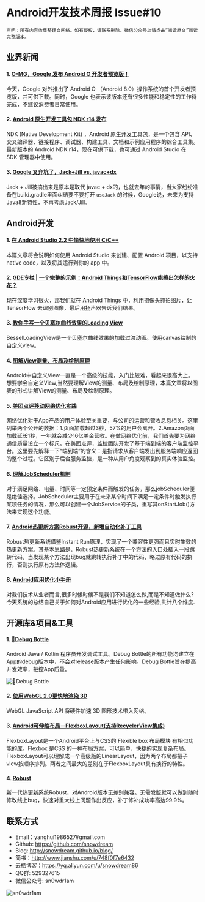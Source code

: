 # Android开发技术周报 Issue#10

    声明：所有内容收集整理自网络。如有侵权，请联系删除。微信公众号上请点击“阅读原文”阅读完整版本。

## 业界新闻
#### 1. [O-MG，Google 发布 Android O 开发者预览版！](https://www.oschina.net/news/83135/first-preview-of-android-o)
今天，Google 对外推出了 Android O （Android 8.0）操作系统的首个开发者预览版，并可供下载。同时，Google 也表示该版本还有很多性能和稳定性的工作待完成，不建议消费者日常使用。

#### 2. [Android 原生开发工具包 NDK r14 发布](https://www.oschina.net/news/83136/android-ndk-r14)
NDK (Native Development Kit) ，Android 原生开发工具包，是一个包含 API、交叉编译器、链接程序、调试器、构建工具、文档和示例应用程序的综合工具集。
最新版本的 Android NDK r14，现在可供下载，也可通过 Android Studio 在 SDK 管理器中使用。

#### 3. [Google 又弃坑了，Jack+Jill vs. javac+dx](https://zhuanlan.zhihu.com/p/25814519)
Jack + Jill被搞出来是原本是取代 javac + dx的，也就去年的事情，当大家纷纷准备在build.gradle里面纠结要不要打开 `useJack` 的时候，Google说，未来为支持Java8新特性，不再考虑Jack/Jill。

## Android开发
#### 1. [在 Android Studio 2.2 中愉快地使用 C/C++](http://wl9739.github.io/2016/09/21/在-Android-Studio-2-2-中愉快地使用-C-C-md/)
本篇文章将会说明如何使用 Android Studio 来创建、配置 Android 项目，以支持 native code，以及将其运行到你的 app 中。

#### 2. [GDE专栏 | 一个完整的示例：Android Things和TensorFlow能擦出怎样的火花？](http://t.cn/R6JxwHs)
现在深度学习很火，那我们就在 Android Things 中，利用摄像头抓拍图片，让 TensorFlow 去识别图像，最后用扬声器告诉我们结果。

#### 3. [教你手写一个贝塞尔曲线效果的Loading View](http://www.jianshu.com/p/9c07c9409ccd)
BesselLoadingView是一个贝塞尔曲线效果的加载过渡动画。使用canvas绘制的自定义view。

#### 4. [图解View测量、布局及绘制原理](http://www.jianshu.com/p/3d2c49315d68)
Android中自定义View一直是一个高级的技能，入门比较难，看起来很高大上。想要学会自定义View,当然要理解View的测量、布局及绘制原理，本篇文章将以图表的形式讲解View的测量、布局及绘制原理。

#### 5. [美团点评移动网络优化实践](http://tech.meituan.com/SharkSDK.html)
网络优化对于App产品的用户体验至关重要，与公司的运营和营收息息相关。这里列举两个公开的数据：1.页面加载超过3秒，57%的用户会离开。2.Amazon页面加载延长1秒，一年就会减少16亿美金营收。在做网络优化前，我们首先要为网络通信质量设立一个标尺。在美团点评，监控团队开发了基于端到端的客户端监控平台。这里要先解释一下“端到端”的含义：是指请求从客户端发出到服务端响应返回的整个过程。它区别于后台服务监控，是一种从用户角度观察到的真实体验监控。

#### 6. [理解JobScheduler机制](http://gityuan.com/2017/03/10/job_scheduler_service/)
对于满足网络、电量、时间等一定预定条件而触发的任务，那么jobScheduler便是绝佳选择。JobScheduler主要用于在未来某个时间下满足一定条件时触发执行某项任务的情况，那么可以创建一个JobService的子类，重写其onStartJob()方法来实现这个功能。

#### 7. [Android热更新方案Robust开源，新增自动化补丁工具](https://mp.weixin.qq.com/s?__biz=MjM5NjQ5MTI5OA==&mid=2651746151&idx=1&sn=a6ab1365133ba3e0a2b082ad8240cd7e)
Robust热更新系统借鉴Instant Run原理，实现了一个兼容性更强而且实时生效的热更新方案。其基本思路是，Robust热更新系统在一个方法的入口处插入一段跳转代码，当发现某个方法出现bug就跳转执行补丁中的代码，略过原有代码的执行，否则执行原有方法体逻辑。

#### 8. [Android应用优化小手册](http://blog.csdn.net/dd864140130/article/details/62431927)
对我们技术从业者而言,很多时候时候不是我们不知道怎么做,而是不知道做什么?今天系统的总结自己关于如何对Android应用进行优化的一些经验,共计八个维度.

## 开源库&项目&工具
#### 1. [🍼Debug Bottle]()
Android Java / Kotlin 程序员开发调试工具。Debug Bottle的所有功能均建立在App的debug版本中，不会对release版本产生任何影响。Debug Bottle旨在提高开发效率，把控App质量。

![🍼Debug Bottle](https://raw.githubusercontent.com/kiruto/debug-bottle/1.1.x/screenshots/scalpel-view.png)

#### 2. [使用WebGL 2.0更快地渲染 3D](http://t.cn/R6JxxbF)
WebGL JavaScript API 将硬件加速 3D 图形技术带入网络。

#### 3. [Android可伸缩布局－FlexboxLayout(支持RecyclerView集成)](http://t.cn/R6JxXYU)
FlexboxLayout是一个Android平台上与CSS的 Flexible box 布局模块 有相似功能的库。Flexbox 是CSS 的一种布局方案，可以简单、快捷的实现复杂布局。FlexboxLayout可以理解成一个高级版的LinearLayout，因为两个布局都把子view按顺序排列。两者之间最大的差别在于FlexboxLayout具有换行的特性。

#### 4. [Robust](https://github.com/Meituan-Dianping/Robust)
新一代热更新系统Robust，对Android版本无差别兼容。无需发版就可以做到随时修改线上bug，快速对重大线上问题作出反应，补丁修补成功率高达99.9%。

## 联系方式
* Email：yanghui1986527#gmail.com
* Github: https://github.com/snowdream
* Blog: http://snowdream.github.io/blog/
* 简书：http://www.jianshu.com/u/748f0f7e6432
* 云栖博客：https://yq.aliyun.com/u/snowdream86 
* QQ群: 529327615     
* 微信公众号:  sn0wdr1am    

![sn0wdr1am](https://static.dingtalk.com/media/lADOmAwFCs0BAs0BAg_258_258.jpg)
